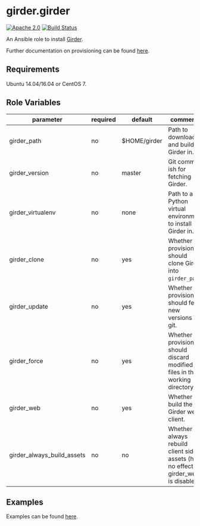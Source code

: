 girder.girder
=============
[![Apache 2.0](https://img.shields.io/badge/license-Apache%202-blue.svg)](https://raw.githubusercontent.com/girder/ansible-role-girder/master/LICENSE)
[![Build Status](https://travis-ci.org/girder/ansible-role-girder.svg?branch=master)](https://travis-ci.org/girder/ansible-role-girder)

An Ansible role to install [Girder](https://github.com/girder/girder).

Further documentation on provisioning can be found [here](https://girder.readthedocs.io/en/latest/provisioning.html).

Requirements
------------

Ubuntu 14.04/16.04 or CentOS 7.

Role Variables
--------------

| parameter                  | required | default      | comments                                                                                |
| -------------------------- | -------- | ------------ | --------------------------------------------------------------------------------------- |
| girder_path                | no       | $HOME/girder | Path to download and build Girder in.                                                   |
| girder_version             | no       | master       | Git commit-ish for fetching Girder.                                                     |
| girder_virtualenv          | no       | none         | Path to a Python virtual environment to install Girder in.                              |
| girder_clone               | no       | yes          | Whether provisioning should clone Girder into `girder_path`.                            |
| girder_update              | no       | yes          | Whether provisioning should fetch new versions via git.                                 |
| girder_force               | no       | yes          | Whether provisioning should discard modified files in the working directory.            |
| girder_web                 | no       | yes          | Whether to build the Girder web client.                                                 |
| girder_always_build_assets | no       | no           | Whether to always rebuild client side assets (has no effect if girder_web is disabled). |

Examples
--------
Examples can be found [here](https://github.com/girder/girder/tree/master/devops/ansible/examples).
